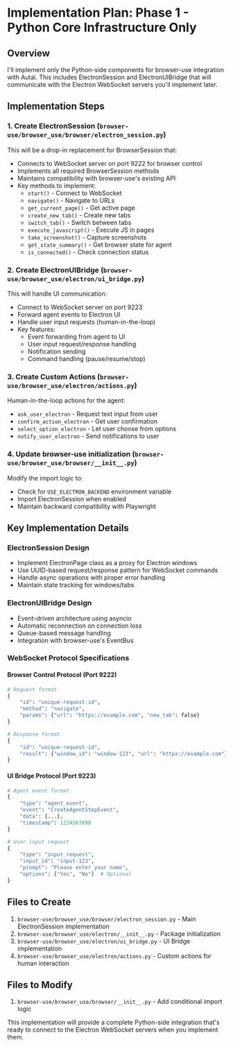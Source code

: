 # Implementation Plan: Phase 1 - Python Core Infrastructure Only

## Overview
I'll implement only the Python-side components for browser-use integration with Autai. This includes ElectronSession and ElectronUIBridge that will communicate with the Electron WebSocket servers you'll implement later.

## Implementation Steps

### 1. Create ElectronSession (`browser-use/browser_use/browser/electron_session.py`)

This will be a drop-in replacement for BrowserSession that:
- Connects to WebSocket server on port 9222 for browser control
- Implements all required BrowserSession methods
- Maintains compatibility with browser-use's existing API
- Key methods to implement:
  - `start()` - Connect to WebSocket
  - `navigate()` - Navigate to URLs
  - `get_current_page()` - Get active page
  - `create_new_tab()` - Create new tabs
  - `switch_tab()` - Switch between tabs
  - `execute_javascript()` - Execute JS in pages
  - `take_screenshot()` - Capture screenshots
  - `get_state_summary()` - Get browser state for agent
  - `is_connected()` - Check connection status

### 2. Create ElectronUIBridge (`browser-use/browser_use/electron/ui_bridge.py`)

This will handle UI communication:
- Connect to WebSocket server on port 9223
- Forward agent events to Electron UI
- Handle user input requests (human-in-the-loop)
- Key features:
  - Event forwarding from agent to UI
  - User input request/response handling
  - Notification sending
  - Command handling (pause/resume/stop)

### 3. Create Custom Actions (`browser-use/browser_use/electron/actions.py`)

Human-in-the-loop actions for the agent:
- `ask_user_electron` - Request text input from user
- `confirm_action_electron` - Get user confirmation
- `select_option_electron` - Let user choose from options
- `notify_user_electron` - Send notifications to user

### 4. Update browser-use initialization (`browser-use/browser_use/browser/__init__.py`)

Modify the import logic to:
- Check for `USE_ELECTRON_BACKEND` environment variable
- Import ElectronSession when enabled
- Maintain backward compatibility with Playwright

## Key Implementation Details

### ElectronSession Design
- Implement ElectronPage class as a proxy for Electron windows
- Use UUID-based request/response pattern for WebSocket commands
- Handle async operations with proper error handling
- Maintain state tracking for windows/tabs

### ElectronUIBridge Design
- Event-driven architecture using asyncio
- Automatic reconnection on connection loss
- Queue-based message handling
- Integration with browser-use's EventBus

### WebSocket Protocol Specifications

#### Browser Control Protocol (Port 9222)
```python
# Request format
{
    "id": "unique-request-id",
    "method": "navigate",
    "params": {"url": "https://example.com", "new_tab": false}
}

# Response format
{
    "id": "unique-request-id",
    "result": {"window_id": "window-123", "url": "https://example.com"}
}
```

#### UI Bridge Protocol (Port 9223)
```python
# Agent event format
{
    "type": "agent_event",
    "event": "CreateAgentStepEvent",
    "data": {...},
    "timestamp": 1234567890
}

# User input request
{
    "type": "input_request",
    "input_id": "input-123",
    "prompt": "Please enter your name",
    "options": ["Yes", "No"]  # Optional
}
```

## Files to Create

1. `browser-use/browser_use/browser/electron_session.py` - Main ElectronSession implementation
2. `browser-use/browser_use/electron/__init__.py` - Package initialization
3. `browser-use/browser_use/electron/ui_bridge.py` - UI Bridge implementation
4. `browser-use/browser_use/electron/actions.py` - Custom actions for human interaction

## Files to Modify

1. `browser-use/browser_use/browser/__init__.py` - Add conditional import logic

This implementation will provide a complete Python-side integration that's ready to connect to the Electron WebSocket servers when you implement them.